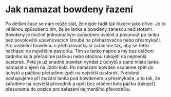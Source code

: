# Jak namazat bowdeny řazení

Po delším čase se nám může stát, že nejde řadit tak hladce jako dříve. Je to většinou způsobeno tím, že se lanka a bowdeny zanesou nečistotami. Bowdeny je možné jednoduchým způsobem uvolnit a posunout po lanku bez povolování upevňovacích šroubů na přehazovačce nebo přesmykači. Pro uvolnění bowdenu u přehazovačky si zařadíme tak, aby se řetěz nacházel na největším pastorku. Tím se lanko napne a my bez otáčení zadního kola přeřadíme páčkou nebo otočnou rukojetí na nejmenší pastorek. Poté je už snadné bowden vyndat z úchytů a dané místo lanka namazat olejem na jízdní kola. Po namazání bowden vsuneme zpět do úchytů a páčkou přeřadíme zpět na největší pastorek. Podobně postupujeme při mazání lanka pod bowdenem u přesmykače, a to tak, že zařadíme na největší převodník a opět bez otáčení kola páčku (rukojeť) přesuneme do pozice pro zařazení nejmenšího převodníku.
